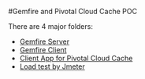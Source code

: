 #Gemfire and Pivotal Cloud Cache POC

There are 4 major folders:
* [Gemfire Server](gemfire-server)
* [Gemfire Client](gemfire-client)
* [Client App for Pivotal Cloud Cache](cloud-cache-app)
* [Load test by Jmeter](load-test)
